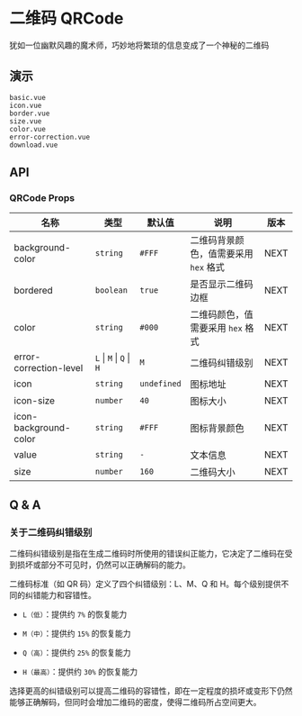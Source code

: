 # 二维码 QRCode

犹如一位幽默风趣的魔术师，巧妙地将繁琐的信息变成了一个神秘的二维码

## 演示

```demo
basic.vue
icon.vue
border.vue
size.vue
color.vue
error-correction.vue
download.vue
```

## API

### QRCode Props

| 名称 | 类型 | 默认值 | 说明 | 版本 |
| --- | --- | --- | --- | --- |
| background-color | `string` | `#FFF` | 二维码背景颜色，值需要采用 `hex` 格式 | NEXT |
| bordered | `boolean` | `true` | 是否显示二维码边框 | NEXT |
| color | `string` | `#000` | 二维码颜色，值需要采用 `hex` 格式 | NEXT |
| error-correction-level | `L` \| `M` \| `Q` \| `H` | `M` | 二维码纠错级别 | NEXT |
| icon | `string` | `undefined` | 图标地址 | NEXT |
| icon-size | `number` | `40` | 图标大小 | NEXT |
| icon-background-color | `string` | `#FFF` | 图标背景颜色 | NEXT |
| value | `string` | `-` | 文本信息 | NEXT |
| size | `number` | `160` | 二维码大小 | NEXT |

## Q & A

### 关于二维码纠错级别

二维码纠错级别是指在生成二维码时所使用的错误纠正能力，它决定了二维码在受到损坏或部分不可见时，仍然可以正确解码的能力。

二维码标准（如 QR 码）定义了四个纠错级别：L、M、Q 和 H。每个级别提供不同的纠错能力和容错性。

- `L（低）`：提供约 `7%` 的恢复能力

- `M（中）`：提供约 `15%` 的恢复能力

- `Q（高）`：提供约 `25%` 的恢复能力

- `H（最高）`：提供约 `30%` 的恢复能力

选择更高的纠错级别可以提高二维码的容错性，即在一定程度的损坏或变形下仍然能够正确解码，但同时会增加二维码的密度，使得二维码所占空间更大。
